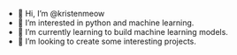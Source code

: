 - 👋 Hi, I’m @kristenmeow
- 👀 I’m interested in python and machine learning.
- 🌱 I’m currently learning to build machine learning models.
- 💞️ I’m looking to create some interesting projects.
<!---
kristenmeow/kristenmeow is a ✨ special ✨ repository because its `README.md` (this file) appears on your GitHub profile.
You can click the Preview link to take a look at your changes.
--->
